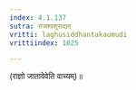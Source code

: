 ```yaml
---
index: 4.1.137
sutra: राजश्वशुराद्यत्‌
vritti: laghusiddhantakaumudi
vrittiindex: 1025

---
```

(राज्ञो जातावेवेति वाच्यम्)॥